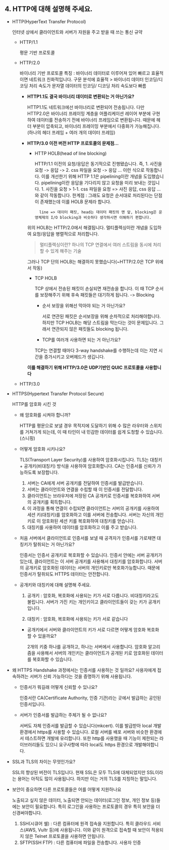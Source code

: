 ## 4. HTTP에 대해 설명해 주세요.
- HTTP(HyperText Transfer Protocol)
  
	인터넷 상에서 클라이언트와 서버가 자원을 주고 받을 때 쓰는 통신 규약
	- HTTP/1.1
  
		평문 기반 프로토콜
	- HTTP/2.0
  
		바이너리 기반 프로토콜
		특징 : 
		바이너리 데이터로 이루어져 있어 빠르고 효율적이면 네트워크 친화적입니다. 
		구문 분석에 효율적 > 바이너리 데이터 인코딩/디코딩 처리 속도가 문자열 데이터의 인코딩/ 디코딩 처리 속도보다 빠름
		
		- **HTTP1.1도 결국 바이너리 데이터로 변환되는 거 아닌가요?**
  
			HTTP1.1도 네트워크에선 바이너리로 변환되어 전송됩니다. 다만 HTTP2.0은 바이너리 프레이밍 계층을 어플리케이션 레이어 부분에 구현하여 데이터를 전송하기 전에 바이너리 프레임으로 변환됩니다. 때문에 헤더 부분이 압축되고, 바이너리 프레이밍 부분에서 다중화가 가능해집니다. (하나의 헤더 프레임 + 여러 개의 데이터 프레임)

      - __HTTP/3.0 이전 버전 HTTP 프로토콜의 문제점...__
        - HTTP HOLB(head of line blocking)
  
            HTTP/1.1 이전의 요청/응답은 동기적으로 진행됐습니다. 즉,  1. 사진을 요청 -> 응답 -> 2. css 파일을 요청 -> 응답 ... 이런 식으로 작동합니다.
            이를 개선한기 위해 HTTP 1.1은 pipelining이란 개념을 도입했습니다. pipelining이란 응답을 기다리지 않고 요청을 미리 보내는 것입니다. 1. 사진을 요청 > 1-1. css 파일을 요청 => 사진 응답, css 응답 ... 와 같이 작동합니다.
            한계점 :
            그래도 요청은 순서대로 처리된다는 단점이 존재했는데 이를 HOLB 문제라 합니다.

                line => 데이터 패킷, head는 데이터 패킷의 맨 앞, blocking은 운영체제의 I/O blocking과 비슷하다 생각하시면 이해하기 편합니다.
        위의 HOLB는 HTTP/2.0에서 해결됩니다. 멀티플렉싱이란 개념을 도입하여 요청/응답을 병렬적으로 처리합니다.
        > 멀티플렉싱이란? 하나의 TCP 연결에서 여러 스트림을 동시에 처리할 수 있게 해주는 기술

        그러나 TCP 단의 HOLB는 해결하지 못했습니다(~HTTP/2.0은 TCP 위에서 작동)
        - TCP HOLB
  
            TCP 상에서 전송된 패킷이 손실되면 재전송을 합니다. 이 때 TCP 순서를 보장해주기 위해 후속 패킷들은 대기하게 됩니다. -> Blocking
          - 순서 보장을 위해선 막아야 되는 거 아닌가요?
  
            서로 연관된 패킷은 순서보장을 위해 순차적으로 처리해야합니다. 하지만 TCP HOLB는 해당 스트림을 막는다는 것이 문제입니다. 그래서 연관되지 않은 패킷들도 blocking 됩니다.
          -  TCP를 여러개 사용하면 되는 거 아닌가요?
  
            TCP는 연결할 때마다 3-way handshake를 수행하는데 이는 지연 시간을 증가시키고 오버헤드가 생깁니다.
        
        __이를 해결하기 위해 HTTP/3.0은 UDP기반인 QUIC 프로토콜을 사용합니다__
	- HTTP/3.0
        

- HTTPS(Hypertext Transfer Protocol Secure)
  
	HTTP를 암호화 시킨 것
	- 왜 암호화를 시켜야 합니까?
  
		HTTP를 평문으로 보낼 경우 목적지에 도달하기 위해 수 많은 라우터와 스위치를 거쳐가게 되는데, 이 때 타인이 내 민감한 데이터를 쉽게 도청할 수 있습니다. (스니핑) 
		
	- 어떻게 암호화 시키나요?
  
		TLS(Transport Layer Security)를 사용하여 암호화시킵니다. TLS는 대칭키 + 공개키(비대칭키) 방식을 사용하여 암호화합니다. 
		CA는 인증서를 신뢰가 가능하도록 보장합니다.
		1. 서버는 CA에게 서버 공개키를 전달하여 인증서를 발급받습니다. 
		2. 서버는 클라이언트와 연결을 수립할 때 이 인증서를 전달합니다. 
		3. 클라이언트는 브라우저에 저장된 CA 공개키로 인증서를 복호화하여 서버의 공개키를 획득합니다. 
		4. 이 과정을 통해 연결이 수립되면 클라이언트는 서버의 공개키를 사용하여 세션 키(대칭키)를 암호화하고 이를 서버에 전송합니다. 서버는 자신의 개인키로 이 암호화된 세션 키를 복호화하여 대칭키를 얻습니다.
		5. 대칭키를 사용하여 데이터를 암호화하고 이를 주고 받습니다.
     - 처음 서버에서 클라이언트로 인증서를 보낼 때 공격자가 인증서를 가로채면 대칭키가 탈취되는 거 아닌가요?
  
		인증서는 인증서 공개키로 복호화할 수 있습니다. 인증서 안에는 서버 공개키가 있는데, 클라이언트는 이 서버 공개키를 사용해서 대칭키를 암호화합니다. 서버의 공개키로 암호화된 데이터는 서버의 개인키로만 복호화가능합니다. 때문에 인증서가 탈취되도 HTTPS 데이터는 안전합니다. 
     - 공개키와 대칭키에 대해 설명해 주세요.

    	1. 공개키 : 암호화, 복호화에 사용되는 키가 서로 다릅니다. 비대칭키라고도 불립니다. 서버가 가진 키는 개인키이고 클라이언트들이 갖는 키가 공개키입니다.

      	2. 대칭키 : 암호화, 복호화에 사용되는 키가 서로 같습니다
		
    	- 공개키에서 서버와 클라이언트의 키가 서로 다르면 어떻게 암호화 복호화 할 수 있을까요?
  
    		2개의 키중 하나를 공개하고, 하나는 서버에서 사용합니다. 암호화 알고리즘을 사용해서 서버의 개인키는 클라이언트가 공개된 키로 암호화된 데이터를 복호화할 수 있습니다.

		
	
- 왜 HTTPS Handshake 과정에서는 인증서를 사용하는 것 일까요?
	사용자에게 접속하려는 서버가 신뢰 가능하다는 것을 증명하기 위해 사용됩니다.
	- 인증서가 뭐길래 어떻게 신뢰할 수 있나요?
  
		인증서란 CA(Certificate Authority, 인증 기관)라는 곳에서 발급하는 공인된 인증서입니다.
	- 서버가 인증서를 발급하는 주체가 될 수 없나요?
  
		서버도 자체 인증서를 발급할 수 있습니다(mkcert). 이를 발급받아 local 개발 환경에서 https를 사용할 수 있습니다. 로컬 서버를 배포 서버와 비슷한 환경에서 테스트하면 개발에 유리합니다. 또한 http를 사용했을 때 기능이 제한되는 라이브러리들도 있으니 요구사항에 따라 local도 https 환경으로 개발해야합니다.
- SSL과 TLS의 차이는 무엇인가요?
  
	SSL의 향상된 버전이 TLS입니다. 현재 SSL은 모두 TLS에 대체되었지만 SSL이라는 용어는 아직도 많이 사용됩니다. 하지만 이는 거의 TLS를 지칭하는 말입니다.


- 보안이 중요하면 다른 프로토콜들은 어를 어떻게 지원하나요

	노출되고 싶지 않은 데이터, 노출되면 안되는 데이터(로그인 정보, 개인 정보 등)들에는 보안이 필요합니다. 특히 로그인을 사용하는 프로토콜의 경우 특히 보안을 더 신경써야합니다. 
  
  1. SSH(시큐어 쉘) : 다른 컴퓨터에 원격 접속을 지원합니다. 특히 클라우드 서비스(AWS, Vultr 등)에 사용됩니다. 이와 같이 원격으로 접속할 때 보안이 적용되지 않은 Telnet 프로토콜을 사용하면 안됩니다.
  2. SFTP(SSH FTP) : 다른 컴퓨터에 파일을 전송합니다. 사용자 인증 